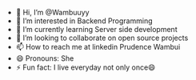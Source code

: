 - 👋 Hi, I’m @Wambuuyy
- 👀 I’m interested in Backend Programming 
- 🌱 I’m currently learning Server side development 
- 💞️ I’m looking to collaborate on open source projects
- 📫 How to reach me at linkedin Prudence Wambui
- 😄 Pronouns: She
- ⚡ Fun fact: I live everyday not only once😄


